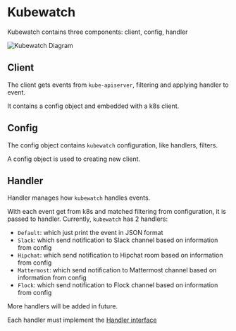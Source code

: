 # Kubewatch

Kubewatch contains three components: client, config, handler

![Kubewatch Diagram](kubewatch.png?raw=true "Kubewatch Overview")

## Client

The client gets events from `kube-apiserver`, filtering and applying handler to event.

It contains a config object and embedded with a k8s client.

## Config

The config object contains `kubewatch` configuration, like handlers, filters.

A config object is used to creating new client.

## Handler

Handler manages how `kubewatch` handles events.

With each event get from k8s and matched filtering from configuration, it is passed to handler. Currently, `kubewatch` has 2 handlers:

 - `Default`: which just print the event in JSON format
 - `Slack`: which send notification to Slack channel based on information from config
 - `Hipchat`: which send notification to Hipchat room based on information from config
 - `Mattermost`: which send notification to Mattermost channel based on information from config
 - `Flock`: which send notification to Flock channel based on information from config

More handlers will be added in future.

Each handler must implement the [Handler interface](https://github.com/emilisr/kubewatch/blob/master/pkg/handlers/handler.go#L31)
